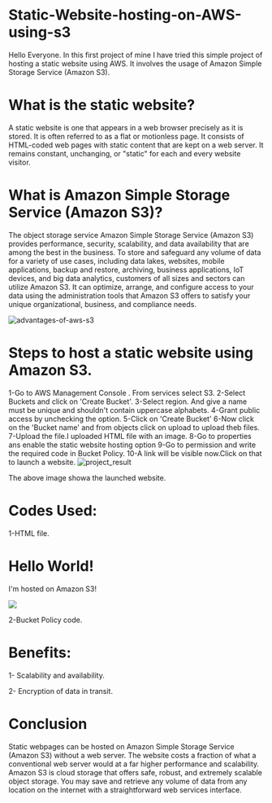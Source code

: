 # Static-Website-hosting-on-AWS-using-s3
Hello Everyone. In this first project of mine I have tried this simple project of hosting a static website using AWS. It involves the usage of Amazon Simple Storage Service (Amazon S3).
# What is the static website?
A static website is one that appears in a web browser precisely as it is stored. It is often referred to as a flat or motionless page. It consists of HTML-coded web pages with static content that are kept on a web server. It remains constant, unchanging, or "static" for each and every website visitor.
# What is Amazon Simple Storage Service (Amazon S3)?
The object storage service Amazon Simple Storage Service (Amazon S3) provides performance, security, scalability, and data availability that are among the best in the business. To store and safeguard any volume of data for a variety of use cases, including data lakes, websites, mobile applications, backup and restore, archiving, business applications, IoT devices, and big data analytics, customers of all sizes and sectors can utilize Amazon S3. It can optimize, arrange, and configure access to your data using the administration tools that Amazon S3 offers to satisfy your unique organizational, business, and compliance needs.

![advantages-of-aws-s3](https://github.com/shreyajaiswal04/Static-Website-hosting-on-AWS-using-s3/assets/120746269/eb7d6a91-8905-40a9-9463-ee3638e5b6a0)

# Steps to host a static website using Amazon S3.
1-Go to AWS Management Console . From services select S3.
2-Select Buckets and click on 'Create Bucket'.
3-Select region. And give a name must be unique and shouldn't contain uppercase alphabets.
4-Grant public access by unchecking the option.
5-Click on 'Create Bucket'
6-Now click on the 'Bucket name' and from objects click on upload to upload theb files.
7-Upload the file.I uploaded HTML file with an image.
8-Go to properties ans enable the static website hosting option
9-Go to permission and write the required code in Bucket Policy.
10-A link will be visible now.Click on that to launch a website.
![project_result](https://github.com/shreyajaiswal04/Static-Website-hosting-on-AWS-using-s3/assets/120746269/e709cbe7-6d5f-44b6-94d3-7ab54acdc79d)

The above image showa the launched website.
# Codes Used:
1-HTML file.
<html>
<head>
	<title>My First Website</title>
</head>
<body>
	<h1>Hello World!</h1>
	<p>I'm hosted on Amazon S3!</p>
	<img src="aws_image.png">
</body>
</html>

2-Bucket Policy code.

# Benefits:
1- Scalability and availability.

2- Encryption of data in transit.

# Conclusion
Static webpages can be hosted on Amazon Simple Storage Service (Amazon S3) without a web server. The website costs a fraction of what a conventional web server would at a far higher performance and scalability. Amazon S3 is cloud storage that offers safe, robust, and extremely scalable object storage. You may save and retrieve any volume of data from any location on the internet with a straightforward web services interface.




